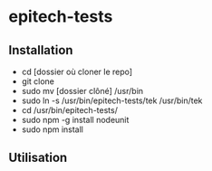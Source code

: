 # epitech-tests

## Installation
* cd [dossier où cloner le repo]
* git clone
* sudo mv [dossier clôné] /usr/bin
* sudo ln -s /usr/bin/epitech-tests/tek /usr/bin/tek
* cd /usr/bin/epitech-tests/
* sudo npm -g install nodeunit
* sudo npm install

## Utilisation
